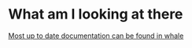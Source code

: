 # What am I looking at there

[Most up to date documentation can be found in whale](https://app.usewhale.io/boards/2eafbbe7-442f-4431-8c20-f7f4f5886177/libraries/f0148cd8-1b59-4ae4-90b2-399e130e38f9/playbooks/9a649af0-1a16-49f4-a55d-8564841cc1a2?card=ea47e81a-ea82-44dd-a77c-bee6cf8fc6ce)
